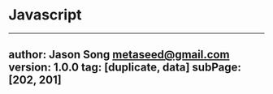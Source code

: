 # Javascript
---
author: Jason Song <metaseed@gmail.com>
version: 1.0.0
tag: [duplicate, data]
subPage: [202, 201]
---
